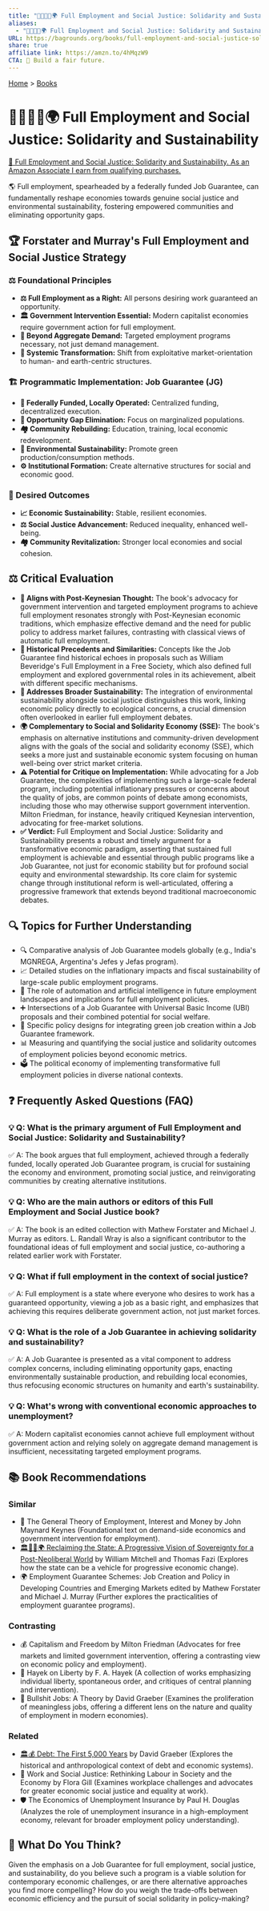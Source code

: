 ```yaml
---
title: "🧑‍🤝‍🧑✅🌍 Full Employment and Social Justice: Solidarity and Sustainability"
aliases:
  - "🧑‍🤝‍🧑✅🌍 Full Employment and Social Justice: Solidarity and Sustainability"
URL: https://bagrounds.org/books/full-employment-and-social-justice-solidarity-and-sustainability
share: true
affiliate link: https://amzn.to/4hMqzW9
CTA: 🤝 Build a fair future.
---
```

[Home](../index.md) > [Books](./index.md)  
# 🧑‍🤝‍🧑✅🌍 Full Employment and Social Justice: Solidarity and Sustainability  
[🛒 Full Employment and Social Justice: Solidarity and Sustainability. As an Amazon Associate I earn from qualifying purchases.](https://amzn.to/4hMqzW9)  
  
🌎 Full employment, spearheaded by a federally funded Job Guarantee, can fundamentally reshape economies towards genuine social justice and environmental sustainability, fostering empowered communities and eliminating opportunity gaps.  
  
## 🏆 Forstater and Murray's Full Employment and Social Justice Strategy  
  
### ⚖️ Foundational Principles  
* **⚖️ Full Employment as a Right:** All persons desiring work guaranteed an opportunity.  
* **🏛️ Government Intervention Essential:** Modern capitalist economies require government action for full employment.  
* **🎯 Beyond Aggregate Demand:** Targeted employment programs necessary, not just demand management.  
* **🔄 Systemic Transformation:** Shift from exploitative market-orientation to human- and earth-centric structures.  
  
### 🏗️ Programmatic Implementation: Job Guarantee (JG)  
* **🏢 Federally Funded, Locally Operated:** Centralized funding, decentralized execution.  
* **🎯 Opportunity Gap Elimination:** Focus on marginalized populations.  
* **🏘️ Community Rebuilding:** Education, training, local economic redevelopment.  
* **🌱 Environmental Sustainability:** Promote green production/consumption methods.  
* **⚙️ Institutional Formation:** Create alternative structures for social and economic good.  
  
### 🔄 Desired Outcomes  
* **📈 Economic Sustainability:** Stable, resilient economies.  
* **⚖️ Social Justice Advancement:** Reduced inequality, enhanced well-being.  
* **🏘️ Community Revitalization:** Stronger local economies and social cohesion.  
  
## ⚖️ Critical Evaluation  
  
* **🤝 Aligns with Post-Keynesian Thought:** The book's advocacy for government intervention and targeted employment programs to achieve full employment resonates strongly with Post-Keynesian economic traditions, which emphasize effective demand and the need for public policy to address market failures, contrasting with classical views of automatic full employment.  
* **📜 Historical Precedents and Similarities:** Concepts like the Job Guarantee find historical echoes in proposals such as William Beveridge's Full Employment in a Free Society, which also defined full employment and explored governmental roles in its achievement, albeit with different specific mechanisms.  
* **🌱 Addresses Broader Sustainability:** The integration of environmental sustainability alongside social justice distinguishes this work, linking economic policy directly to ecological concerns, a crucial dimension often overlooked in earlier full employment debates.  
* **🌍 Complementary to Social and Solidarity Economy (SSE):** The book's emphasis on alternative institutions and community-driven development aligns with the goals of the social and solidarity economy (SSE), which seeks a more just and sustainable economic system focusing on human well-being over strict market criteria.  
* **⚠️ Potential for Critique on Implementation:** While advocating for a Job Guarantee, the complexities of implementing such a large-scale federal program, including potential inflationary pressures or concerns about the quality of jobs, are common points of debate among economists, including those who may otherwise support government intervention. Milton Friedman, for instance, heavily critiqued Keynesian intervention, advocating for free-market solutions.  
* **✅ Verdict:** Full Employment and Social Justice: Solidarity and Sustainability presents a robust and timely argument for a transformative economic paradigm, asserting that sustained full employment is achievable and essential through public programs like a Job Guarantee, not just for economic stability but for profound social equity and environmental stewardship. Its core claim for systemic change through institutional reform is well-articulated, offering a progressive framework that extends beyond traditional macroeconomic debates.  
  
## 🔍 Topics for Further Understanding  
  
* 🔍 Comparative analysis of Job Guarantee models globally (e.g., India's MGNREGA, Argentina's Jefes y Jefas program).  
* 📈 Detailed studies on the inflationary impacts and fiscal sustainability of large-scale public employment programs.  
* 🤖 The role of automation and artificial intelligence in future employment landscapes and implications for full employment policies.  
* ➕ Intersections of a Job Guarantee with Universal Basic Income (UBI) proposals and their combined potential for social welfare.  
* 🌱 Specific policy designs for integrating green job creation within a Job Guarantee framework.  
* 📊 Measuring and quantifying the social justice and solidarity outcomes of employment policies beyond economic metrics.  
* 🗳️ The political economy of implementing transformative full employment policies in diverse national contexts.  
  
## ❓ Frequently Asked Questions (FAQ)  
  
### 💡 Q: What is the primary argument of Full Employment and Social Justice: Solidarity and Sustainability?  
✅ A: The book argues that full employment, achieved through a federally funded, locally operated Job Guarantee program, is crucial for sustaining the economy and environment, promoting social justice, and reinvigorating communities by creating alternative institutions.  
  
### 💡 Q: Who are the main authors or editors of this Full Employment and Social Justice book?  
✅ A: The book is an edited collection with Mathew Forstater and Michael J. Murray as editors. L. Randall Wray is also a significant contributor to the foundational ideas of full employment and social justice, co-authoring a related earlier work with Forstater.  
  
### 💡 Q: What if full employment in the context of social justice?  
✅ A: Full employment is a state where everyone who desires to work has a guaranteed opportunity, viewing a job as a basic right, and emphasizes that achieving this requires deliberate government action, not just market forces.  
  
### 💡 Q: What is the role of a Job Guarantee in achieving solidarity and sustainability?  
✅ A: A Job Guarantee is presented as a vital component to address complex concerns, including eliminating opportunity gaps, enacting environmentally sustainable production, and rebuilding local economies, thus refocusing economic structures on humanity and earth's sustainability.  
  
### 💡 Q: What's wrong with conventional economic approaches to unemployment?  
✅ A: Modern capitalist economies cannot achieve full employment without government action and relying solely on aggregate demand management is insufficient, necessitating targeted employment programs.  
  
## 📚 Book Recommendations  
  
### Similar  
* 📖 The General Theory of Employment, Interest and Money by John Maynard Keynes (Foundational text on demand-side economics and government intervention for employment).  
* [🏛️🔄✊🌍 Reclaiming the State: A Progressive Vision of Sovereignty for a Post-Neoliberal World](./reclaiming-the-state.md) by William Mitchell and Thomas Fazi (Explores how the state can be a vehicle for progressive economic change).  
* 🌍 Employment Guarantee Schemes: Job Creation and Policy in Developing Countries and Emerging Markets edited by Mathew Forstater and Michael J. Murray (Further explores the practicalities of employment guarantee programs).  
  
### Contrasting  
* 💰 Capitalism and Freedom by Milton Friedman (Advocates for free markets and limited government intervention, offering a contrasting view on economic policy and employment).  
* 👤 Hayek on Liberty by F. A. Hayek (A collection of works emphasizing individual liberty, spontaneous order, and critiques of central planning and intervention).  
* 🤯 Bullshit Jobs: A Theory by David Graeber (Examines the proliferation of meaningless jobs, offering a different lens on the nature and quality of employment in modern economies).  
  
### Related  
* [🏛️💰 Debt: The First 5,000 Years](./debt-the-first-5000-years.md) by David Graeber (Explores the historical and anthropological context of debt and economic systems).  
* 🤝 Work and Social Justice: Rethinking Labour in Society and the Economy by Flora Gill (Examines workplace challenges and advocates for greater economic social justice and equality at work).  
* 🛡️ The Economics of Unemployment Insurance by Paul H. Douglas (Analyzes the role of unemployment insurance in a high-employment economy, relevant for broader employment policy understanding).  
  
## 🫵 What Do You Think?  
  
Given the emphasis on a Job Guarantee for full employment, social justice, and sustainability, do you believe such a program is a viable solution for contemporary economic challenges, or are there alternative approaches you find more compelling? How do you weigh the trade-offs between economic efficiency and the pursuit of social solidarity in policy-making?